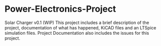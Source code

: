 # Power-Electronics-Project
Solar Charger v0.1 (WIP)
This project includes a brief description of the project, documentation of what has happened,
KiCAD files and an LTSpice simulation files.
Project Documentation also includes the issues for this project.
